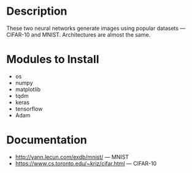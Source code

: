 # Description

These two neural networks generate images using popular datasets — CIFAR-10 and MNIST. Architectures are almost the same.

# Modules to Install

* os
* numpy
* matplotlib
* tqdm
* keras
* tensorflow
* Adam

# Documentation

* http://yann.lecun.com/exdb/mnist/ — MNIST
* https://www.cs.toronto.edu/~kriz/cifar.html — CIFAR-10
